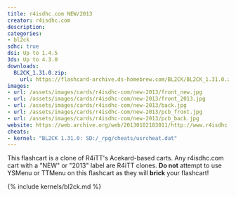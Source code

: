 ```yaml
---
title: r4isdhc.com NEW/2013
creator: r4isdhc.com
description:
categories:
- bl2ck
sdhc: true
dsi: Up to 1.4.5
3ds: Up to 4.3.0
downloads:
  BL2CK_1.31.0.zip:
    url: https://flashcard-archive.ds-homebrew.com/BL2CK/BL2CK_1.31.0.zip
images:
- url: /assets/images/cards/r4isdhc-com/new-2013/front_new.jpg
- url: /assets/images/cards/r4isdhc-com/new-2013/front_2013.jpg
- url: /assets/images/cards/r4isdhc-com/new-2013/back.jpg
- url: /assets/images/cards/r4isdhc-com/new-2013/pcb_front.jpg
- url: /assets/images/cards/r4isdhc-com/new-2013/pcb_back.jpg
website: https://web.archive.org/web/20130102183011/http://www.r4isdhc.com/
cheats:
- kernel: "BL2CK 1.31.0: SD:/_rpg/cheats/usrcheat.dat"
---
```


This flashcart is a clone of R4iTT's Acekard-based carts. Any r4isdhc.com cart with a "NEW" or "2013" label are R4iTT clones. **Do not** attempt to use YSMenu or TTMenu on this flashcart as they will **brick** your flashcart!

{% include kernels/bl2ck.md %}